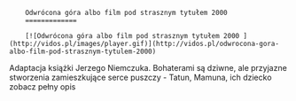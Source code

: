 
        Odwrócona góra albo film pod strasznym tytułem 2000 
        =============
        
        [![Odwrócona góra albo film pod strasznym tytułem 2000 ](http://vidos.pl/images/player.gif)](http://vidos.pl/odwrocona-gora-albo-film-pod-strasznym-tytulem-2000)
        
        
 Adaptacja książki Jerzego Niemczuka. Bohaterami są dziwne, ale przyjazne stworzenia zamieszkujące serce puszczy - Tatun, Mamuna, ich dziecko zobacz pełny opis
    